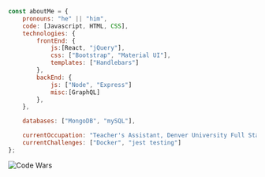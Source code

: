```javascript
const aboutMe = {
    pronouns: "he" || "him",
    code: [Javascript, HTML, CSS],
    technologies: {
        frontEnd: {
            js:[React, "jQuery"],
            css: ["Bootstrap", "Material UI"],
            templates: ["Handlebars"]
        },
        backEnd: {
            js: ["Node", "Express"]
            misc:[GraphQL]
        },
    },

    databases: ["MongoDB", "mySQL"],

    currentOccupation: "Teacher's Assistant, Denver University Full Stack Web Development Bootcamp",
    currentChallenges: ["Docker", "jest testing"]
};
```

![Code Wars](https://www.codewars.com/users/Ccatalyst/badges/large)

<!--
**Ccatalyst/ccatalyst** is a ✨ _special_ ✨ repository because its `README.md` (this file) appears on your GitHub profile.

Here are some ideas to get you started:

- 🔭 I’m currently working on ...
- 🌱 I’m currently learning ...
- 👯 I’m looking to collaborate on ...
- 🤔 I’m looking for help with ...
- 💬 Ask me about ...
- 📫 How to reach me: ...
- 😄 Pronouns: ...
- ⚡ Fun fact: ...
-->
